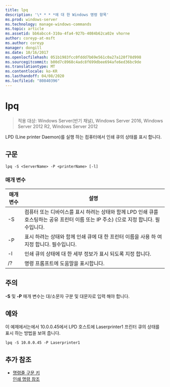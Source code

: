 ```yaml
---
title: lpq
description: '\* * * *에 대 한 Windows 명령 항목'
ms.prod: windows-server
ms.technology: manage-windows-commands
ms.topic: article
ms.assetid: bb6abcc4-310a-4fa4-927b-4084b62ca02e vhorne
author: coreyp-at-msft
ms.author: coreyp
manager: dongill
ms.date: 10/16/2017
ms.openlocfilehash: 051b1983fcc0fddd7b69e561c0a27a120f78d998
ms.sourcegitcommit: b00d7c8968c4adc8f699dbee694afe6ed36bc9de
ms.translationtype: MT
ms.contentlocale: ko-KR
ms.lasthandoff: 04/08/2020
ms.locfileid: "80840396"
---
```

# <a name="lpq"></a>lpq

>적용 대상: Windows Server(반기 채널), Windows Server 2016, Windows Server 2012 R2, Windows Server 2012

LPD (Line printer Daemon)를 실행 하는 컴퓨터에서 인쇄 큐의 상태를 표시 합니다.  

## <a name="syntax"></a>구문  
```  
lpq -S <ServerName> -P <printerName> [-l]  
```  
### <a name="parameters"></a>매개 변수  

|    매개 변수     |                                                                        설명                                                                        |
|------------------|-----------------------------------------------------------------------------------------------------------------------------------------------------------|
| -S <ServerName>  | 컴퓨터 또는 디바이스를 표시 하려는 상태와 함께 LPD 인쇄 큐를 호스팅하는 공유 프린터 이름 또는 IP 주소) (으로 지정 합니다. 필수입니다. |
| -P <printerName> |                           표시 하려는 상태와 함께 인쇄 큐에 대 한 프린터 이름을 사용 하 여 지정 합니다. 필수입니다.                           |
|        -l        |                                      인쇄 큐의 상태에 대 한 세부 정보가 표시 되도록 지정 합니다.                                      |
|        /?        |                                                           명령 프롬프트에 도움말을 표시합니다.                                                            |

## <a name="remarks"></a>주의  
**-S** 및 **-P** 매개 변수는 대/소문자 구분 및 대문자로 입력 해야 합니다.  
## <a name="examples"></a><a name=BKMK_examples></a>예와  
이 예제에서는에서 10.0.0.45에서 LPD 호스트에 Laserprinter1 프린터 큐의 상태를 표시 하는 방법을 보여 줍니다.  
```  
lpq -S 10.0.0.45 -P Laserprinter1  
```  
## <a name="additional-references"></a>추가 참조  
- [명령줄 구문 키](command-line-syntax-key.md)  
[인쇄 명령 참조](print-command-reference.md)  
